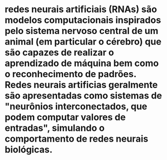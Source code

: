 # redes neurais artificiais (RNAs) são modelos computacionais inspirados pelo sistema nervoso central de um animal (em particular o cérebro) que são capazes de realizar o aprendizado de máquina bem como o reconhecimento de padrões. Redes neurais artificias geralmente são apresentadas como sistemas de "neurônios interconectados, que podem computar valores de entradas", simulando o comportamento de redes neurais biológicas.
